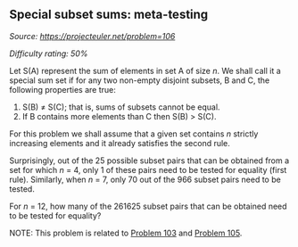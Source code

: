 Special subset sums: meta-testing
---------------------------------

*Source: https://projecteuler.net/problem=106*


*Difficulty rating: 50%*

Let S(A) represent the sum of elements in set A of size *n*. We shall
call it a special sum set if for any two non-empty disjoint subsets, B
and C, the following properties are true:

1.  S(B) ≠ S(C); that is, sums of subsets cannot be equal.
2.  If B contains more elements than C then S(B) \> S(C).

For this problem we shall assume that a given set contains *n* strictly
increasing elements and it already satisfies the second rule.

Surprisingly, out of the 25 possible subset pairs that can be obtained
from a set for which *n* = 4, only 1 of these pairs need to be tested
for equality (first rule). Similarly, when *n* = 7, only 70 out of the
966 subset pairs need to be tested.

For *n* = 12, how many of the 261625 subset pairs that can be obtained
need to be tested for equality?

NOTE: This problem is related to [Problem 103](problem=103) and [Problem
105](problem=105).

